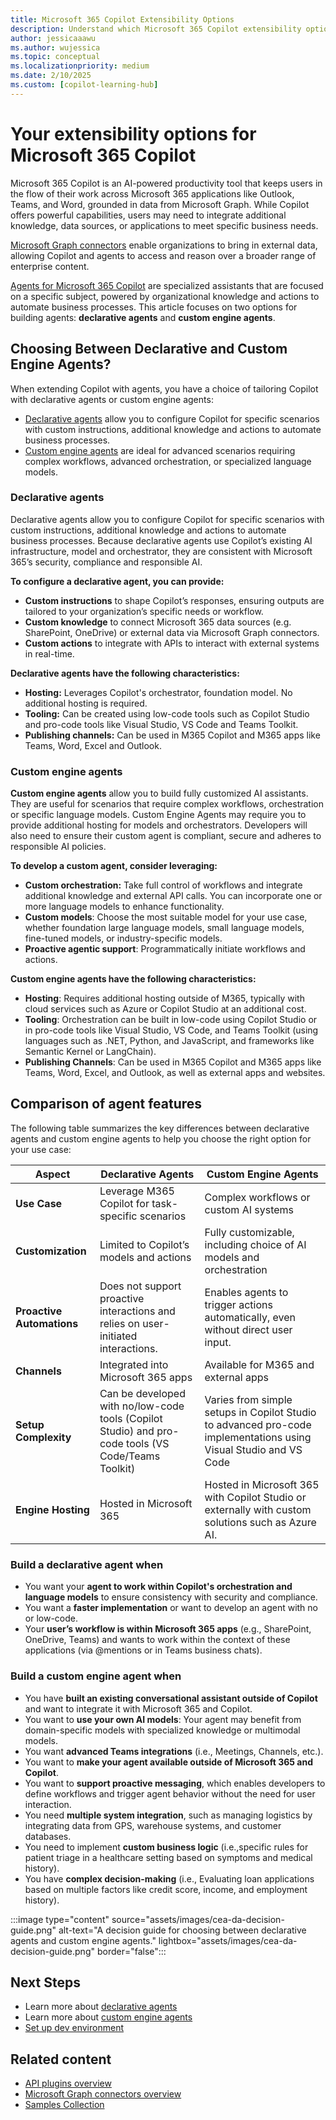 ```yaml
---
title: Microsoft 365 Copilot Extensibility Options
description: Understand which Microsoft 365 Copilot extensibility option works best for you
author: jessicaaawu
ms.author: wujessica
ms.topic: conceptual
ms.localizationpriority: medium
ms.date: 2/10/2025
ms.custom: [copilot-learning-hub]
---
```


# Your extensibility options for Microsoft 365 Copilot

Microsoft 365 Copilot is an AI-powered productivity tool that keeps users in the flow of their work across Microsoft 365 applications like Outlook, Teams, and Word, grounded in data from Microsoft Graph. While Copilot offers powerful capabilities, users may need to integrate additional knowledge, data sources, or applications to meet specific business needs.

[Microsoft Graph connectors](overview-graph-connector.md) enable organizations to bring in external data, allowing Copilot and agents to access and reason over a broader range of enterprise content.

[Agents for Microsoft 365 Copilot](#choosing-between-declarative-and-custom-engine-agents) are specialized assistants that are focused on a specific subject, powered by organizational knowledge and actions to automate business processes. This article focuses on two options for building agents: **declarative agents** and **custom engine agents**.  

## Choosing Between Declarative and Custom Engine Agents?

When extending Copilot with agents, you have a choice of tailoring Copilot with declarative agents or custom engine agents:

- [Declarative agents](#declarative-agents) allow you to configure Copilot for specific scenarios with custom instructions, additional knowledge and actions to automate business processes.
- [Custom engine agents](#custom-engine-agents) are ideal for advanced scenarios requiring complex workflows, advanced orchestration, or specialized language models.

### Declarative agents

Declarative agents allow you to configure Copilot for specific scenarios with custom instructions, additional knowledge and actions to automate business processes. Because declarative agents use Copilot’s existing AI infrastructure, model and orchestrator, they are consistent with Microsoft 365’s security, compliance and responsible AI.

**To configure a declarative agent, you can provide:**

- **Custom instructions** to shape Copilot’s responses, ensuring outputs are tailored to your organization’s specific needs or workflow.
- **Custom knowledge** to connect Microsoft 365 data sources (e.g. SharePoint, OneDrive) or external data via Microsoft Graph connectors.
- **Custom actions** to integrate with APIs to interact with external systems in real-time.

**Declarative agents have the following characteristics:**

- **Hosting:** Leverages Copilot's orchestrator, foundation model. No additional hosting is required.
- **Tooling:** Can be created using low-code tools such as Copilot Studio and pro-code tools like Visual Studio, VS Code and Teams Toolkit.
- **Publishing channels:** Can be used in M365 Copilot and M365 apps like Teams, Word, Excel and Outlook.  

### Custom engine agents

**Custom engine agents** allow you to build fully customized AI assistants. They are useful for scenarios that require complex workflows, orchestration or specific language models. Custom Engine Agents may require you to provide additional hosting for models and orchestrators. Developers will also need to ensure their custom agent is compliant, secure and adheres to responsible AI policies.

**To develop a custom agent, consider leveraging:**

- **Custom orchestration:** Take full control of workflows and integrate additional knowledge and external API calls. You can incorporate one or more language models to enhance functionality.
- **Custom models**: Choose the most suitable model for your use case, whether foundation large language models, small language models, fine-tuned models, or industry-specific models.  
- **Proactive agentic support**: Programmatically initiate workflows and actions.  

**Custom engine agents have the following characteristics:**

- **Hosting**: Requires additional hosting outside of M365, typically with cloud services such as Azure or Copilot Studio at an additional cost.  
- **Tooling**: Orchestration can be built in low-code using Copilot Studio or in pro-code tools like Visual Studio, VS Code, and Teams Toolkit (using languages such as .NET, Python, and JavaScript, and frameworks like Semantic Kernel or LangChain).  
- **Publishing Channels**: Can be used in M365 Copilot and M365 apps like Teams, Word, Excel, and Outlook, as well as external apps and websites.  

## Comparison of agent features

The following table summarizes the key differences between declarative agents and custom engine agents to help you choose the right option for your use case:

| Aspect                 | Declarative Agents                                    | Custom Engine Agents                                               |
|------------------------|------------------------------------------------------|-------------------------------------------------------------------|
| **Use Case**          | Leverage M365 Copilot for task-specific scenarios     | Complex workflows or custom AI systems                           |
| **Customization**     | Limited to Copilot’s models and actions              | Fully customizable, including choice of AI models and orchestration |
| **Proactive Automations** | Does not support proactive interactions and relies on user-initiated interactions. | Enables agents to trigger actions automatically, even without direct user input. |
| **Channels**          | Integrated into Microsoft 365 apps                    | Available for M365 and external apps                             |
| **Setup Complexity**  | Can be developed with no/low-code tools (Copilot Studio) and pro-code tools (VS Code/Teams Toolkit) | Varies from simple setups in Copilot Studio to advanced pro-code implementations using Visual Studio and VS Code |
| **Engine Hosting**    | Hosted in Microsoft 365                              | Hosted in Microsoft 365 with Copilot Studio or externally with custom solutions such as Azure AI. |

### Build a declarative agent when

- You want your **agent to work within Copilot's orchestration and language models** to ensure consistency with security and compliance.
- You want a **faster implementation** or want to develop an agent with no or low-code.
- Your **user’s workflow is within Microsoft 365 apps** (e.g., SharePoint, OneDrive, Teams) and wants to work within the context of these applications (via @mentions or in Teams business chats).

### Build a custom engine agent when

- You have **built an existing conversational assistant outside of Copilot** and want to integrate it with Microsoft 365 and Copilot.
- You want to **use your own AI models**: Your agent may benefit from domain-specific models with specialized knowledge or multimodal models.  
- You want **advanced Teams integrations** (i.e., Meetings, Channels, etc.).  
- You want to **make your agent available outside of Microsoft 365 and Copilot**.  
- You want to **support proactive messaging**, which enables developers to define workflows and trigger agent behavior without the need for user interaction.
- You need **multiple system integration**, such as managing logistics by integrating data from GPS, warehouse systems, and customer databases.
- You need to implement **custom business logic** (i.e.,specific rules for patient triage in a healthcare setting based on symptoms and medical history).
- You have **complex decision-making** (i.e., Evaluating loan applications based on multiple factors like credit score, income, and employment history).

:::image type="content" source="assets/images/cea-da-decision-guide.png" alt-text="A decision guide for choosing between declarative agents and custom engine agents." lightbox="assets/images/cea-da-decision-guide.png" border="false":::

## Next Steps

- Learn more about [declarative agents](overview-declarative-agent.md)
- Learn more about [custom engine agents](overview-custom-engine-agent.md)
- [Set up dev environment](prerequisites.md)

## Related content

- [API plugins overview](overview-api-plugins.md)
- [Microsoft Graph connectors overview](overview-graph-connector.md)
- [Samples Collection](Samples.md)
